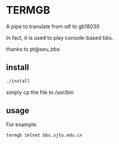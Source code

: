 TERMGB
=============================

A pipe to translate from utf to gb18030

In fact, it is used to play console-based bbs.

thanks to pt@seu_bbs

install
------------------------

```bash
./install
```

simply cp the file to /usr/bin

usage
-----------------------

For example:

```bash
termgb telnet bbs.sjtu.edu.cn
```
